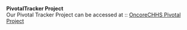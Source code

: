 **PivotalTracker Project**  
Our Pivotal Tracker Project can be accessed at :: [OncoreCHHS Pivotal Project](https://www.pivotaltracker.com/projects/1589661) 
